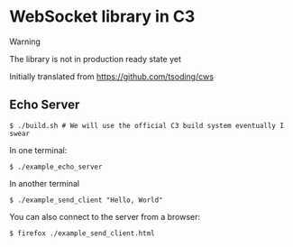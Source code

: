 # WebSocket library in C3

> [!WARNING]
> The library is not in production ready state yet

Initially translated from https://github.com/tsoding/cws

## Echo Server

```console
$ ./build.sh # We will use the official C3 build system eventually I swear
```

In one terminal:
```console
$ ./example_echo_server
```

In another terminal
```console
$ ./example_send_client "Hello, World"
```

You can also connect to the server from a browser:
```console
$ firefox ./example_send_client.html
```
